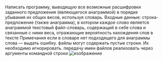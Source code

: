 Написать программу, выводящую все возможные расшифровки заданного предложения (являющегося анаграммой) в порядке убывания их общих весов, используя словарь.
Входные данные: 
строка-предложение (также анаграмма), в котором каждое слово является анаграммой
текстовый файл-словарь, содержащий в себе слова и связанные с ними веса, отражающие вероятность нахождения слов в тексте
Примечания
если в словаре нет подходящего для анаграммы слова — выдать ошибку.
файлы могут содержать пустые строки. Их необходимо игнорировать.
передачу имен файлов реализовать через аргументы командной строки
![изображение](https://github.com/vbifrhen/Anagrams/assets/63012247/8d8e4b0a-a968-497b-aa4b-c4174ac1d0fe)
